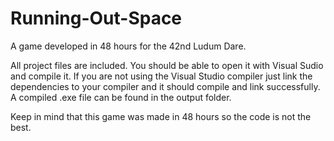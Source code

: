 # Running-Out-Space
A game developed in 48 hours for the 42nd Ludum Dare.

All project files are included. You should be able to open it with Visual Sudio and compile it.
If you are not using the Visual Studio compiler just link the dependencies to your compiler and it should compile and link successfully.
A compiled .exe file can be found in the output folder.

Keep in mind that this game was made in 48 hours so the code is not the best.
